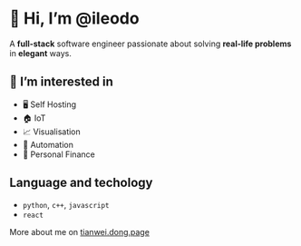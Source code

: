 # 👋 Hi, I’m @ileodo

A **full-stack** software engineer passionate about solving **real-life problems** in **elegant** ways.

## 👀 I’m interested in
- 🖥️ Self Hosting
- 🏠 IoT
- 📈 Visualisation
- 🤖 Automation
- 🏦 Personal Finance

## Language and techology
- `python`, `c++`, `javascript`
- `react`


More about me on [tianwei.dong.page](https://tianwei.dong.page)
